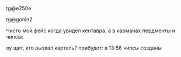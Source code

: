 tg@e250e

tg@gonin2

Чисто мой фейс когда увидел кентавра, а в карманах пердменты и чипсы:

оу щит, кто вызвал картель? прибудет: в 13:56 чипсы созданы
